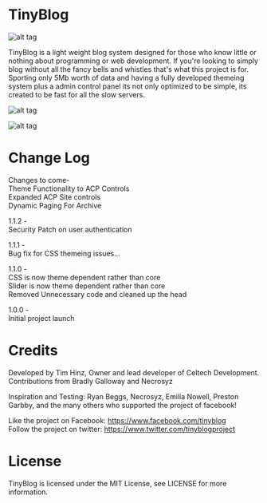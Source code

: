 TinyBlog
========
![alt tag](http://puu.sh/aYCUP/e311d559ae.jpg)

TinyBlog is a light weight blog system designed for those who know little or nothing about programming or web development. If you're looking to simply blog without all the fancy bells and whistles that's what this project is for. Sporting only 5Mb worth of data and having a fully developed themeing system plus a admin control panel its not only optimized to be simple, its created to be fast for all the slow servers.

![alt tag](http://puu.sh/aXo8z/eaf32e1164.png)

![alt tag](http://puu.sh/aYCFI/ab4374fa8d.png)

Change Log
========
Changes to come-<br />
Theme Functionality to ACP Controls<br />
Expanded ACP Site controls<br />
Dynamic Paging For Archive

1.1.2 -<br />
Security Patch on user authentication

1.1.1 -<br /> 
Bug fix for CSS themeing issues...<br />

1.1.0 -<br />
CSS is now theme dependent rather than core<br />
Slider is now theme dependent rather than core<br />
Removed Unnecessary code and cleaned up the head

1.0.0 -<br />
Initial project launch

Credits
========
Developed by Tim Hinz, Owner and lead developer of Celtech Development.<br />
Contributions from Bradly Galloway and Necrosyz<br />

Inspiration and Testing: Ryan Beggs, Necrosyz, Emilia Nowell, Preston Garbby, and the many others who supported the project of facebook!<br />

Like the project on Facebook: https://www.facebook.com/tinyblog<br />
Follow the project on twitter: https://www.twitter.com/tinyblogproject<br />

License
========
TinyBlog is licensed under the MIT License, see LICENSE for more information.
